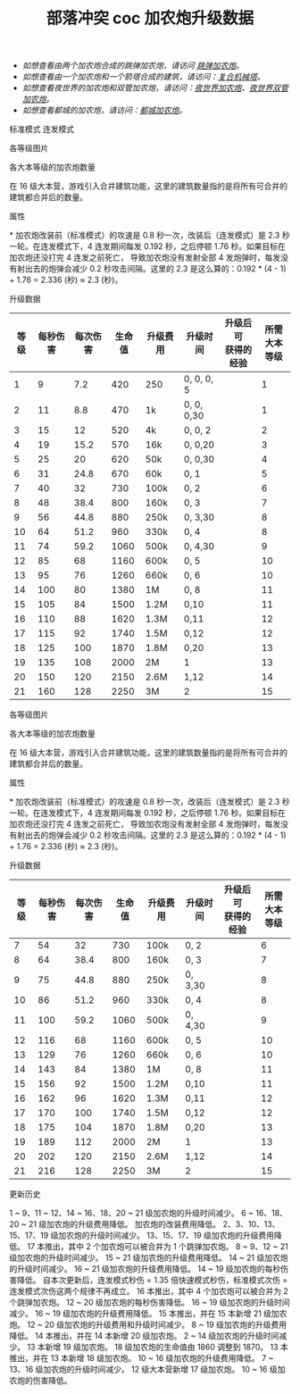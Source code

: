 ﻿---
title: "部落冲突 coc 加农炮升级数据"
navTitle: "加农炮"
shownTitle: "加农炮"
description: "加农炮很适合防御单个目标。升级加农炮可以增强火力。注意！防御建筑在升级时不能开火！"
module: upgrade-home
imgFolder: home_buildings/0301
wiki: https://clashofclans.fandom.com/wiki/Cannon
canonical: /upgrade/0301-Cannon
---

<script setup>
const tableExtraInfoStandardMode = [
    {
        "column": 4,
        "type": "cost",
        "gpClass": "building",
        "icon": "Gold"
    },
    {
        "column": 5,
        "type": "time",
        "gpClass": "building"
    },
    {
        "column": 6,
        "type": "exp",
        "icon": "Exp"
    }
];
const tableExtraInfoGearUpMode = tableExtraInfoStandardMode;
</script>

- *如想查看由两个加农炮合成的跳弹加农炮，请访问 [跳弹加农炮](/upgrade/0313-Ricochet-Cannon)。*
- *如想查看由一个加农炮和一个箭塔合成的建筑，请访问：[复合机械塔](/upgrade/0317-Multi-Gear-Tower)。*
- *如想查看夜世界的加农炮和双管加农炮，请访问：[夜世界加农炮](/upgrade/1100-Cannon)、[夜世界双管加农炮](/upgrade/1101-Double-Cannon)。*
- *如想查看都城的加农炮，请访问：[都城加农炮](/upgrade/2201-Cannon)。*

<SwitchTabs contentClass="cp-unit-items" :stickyTabs="true" :pageTabs="true">
    <SwitchTab tabId="cp-unit-item-0" :activeTab="true">标准模式</SwitchTab>
    <SwitchTab tabId="cp-unit-item-1">连发模式</SwitchTab>
</SwitchTabs>

<!-- ↓↓↓ 标准模式 ↓↓↓ -->
<SwitchTabGroup id="cp-unit-item-0" class="cp-unit-items">
<UnitInfo :folder="$frontmatter.imgFolder" imgSrc="Cannon21.png" imgAlt="加农炮（标准模式）"
    :description="$frontmatter.description" :isSmallImg="true" />

<SmallTitle>各等级图片</SmallTitle>

<Panel>
    <UnitImgGroup title="未改装" :folder="$frontmatter.imgFolder">
        <UnitImg imgTitle="1 级" imgSrc="Cannon1.png" />
        <UnitImg imgTitle="2 级" imgSrc="Cannon2.png" />
        <UnitImg imgTitle="3 级" imgSrc="Cannon3.png" />
        <UnitImg imgTitle="4 级" imgSrc="Cannon4.png" />
        <UnitImg imgTitle="5 级" imgSrc="Cannon5.png" />
        <UnitImg imgTitle="6 级" imgSrc="Cannon6.png" />
        <UnitImg imgTitle="7 级" imgSrc="Cannon7.png" />
        <UnitImg imgTitle="8 级" imgSrc="Cannon8.png" />
        <UnitImg imgTitle="9 级" imgSrc="Cannon9.png" />
        <UnitImg imgTitle="10 级" imgSrc="Cannon10.png" />
        <UnitImg imgTitle="11 级" imgSrc="Cannon11.png" />
        <UnitImg imgTitle="12 级" imgSrc="Cannon12.png" />
        <UnitImg imgTitle="13 级" imgSrc="Cannon13.png" />
        <UnitImg imgTitle="14 级" imgSrc="Cannon14.png" />
        <UnitImg imgTitle="15 级" imgSrc="Cannon15.png" />
        <UnitImg imgTitle="16 级" imgSrc="Cannon16.png" />
        <UnitImg imgTitle="17 级" imgSrc="Cannon17.png" />
        <UnitImg imgTitle="18 级" imgSrc="Cannon18.png" />
        <UnitImg imgTitle="19 级" imgSrc="Cannon19.png" />
        <UnitImg imgTitle="20 级" imgSrc="Cannon20.png" />
        <UnitImg imgTitle="21 级" imgSrc="Cannon21.png" />
    </UnitImgGroup>
    <UnitImgGroup title="已改装，处于标准模式" :folder="$frontmatter.imgFolder">
        <UnitImg imgTitle="7 级" imgSrc="Cannon7A.png" />
        <UnitImg imgTitle="8 级" imgSrc="Cannon8A.png" />
        <UnitImg imgTitle="9 级" imgSrc="Cannon9A.png" />
        <UnitImg imgTitle="10 级" imgSrc="Cannon10A.png" />
        <UnitImg imgTitle="11 级" imgSrc="Cannon11A.png" />
        <UnitImg imgTitle="12 级" imgSrc="Cannon12A.png" />
        <UnitImg imgTitle="13 级" imgSrc="Cannon13A.png" />
        <UnitImg imgTitle="14 级" imgSrc="Cannon14A.png" />
        <UnitImg imgTitle="15 级" imgSrc="Cannon15A.png" />
        <UnitImg imgTitle="16 级" imgSrc="Cannon16A.png" />
        <UnitImg imgTitle="17 级" imgSrc="Cannon17A.png" />
        <UnitImg imgTitle="18 级" imgSrc="Cannon18A.png" />
        <UnitImg imgTitle="19 级" imgSrc="Cannon19A.png" />
        <UnitImg imgTitle="20 级" imgSrc="Cannon20A.png" />
        <UnitImg imgTitle="21 级" imgSrc="Cannon21A.png" />
    </UnitImgGroup>
</Panel>

<SmallTitle>各大本等级的加农炮数量</SmallTitle>

<BuildingNum>
    <BuildingNumRow title="大本等级" num="1, 2 - 4, 5 - 6,  7 - 9, 10, 11 - 15, 16, 17" />
    <BuildingNumRow title="建筑数量" num="1,     2,     3,      5,  6,       7,  3,  0" />
</BuildingNum>

在 16 级大本营，游戏引入合并建筑功能，这里的建筑数量指的是将所有可合并的建筑都合并后的数量。

<SmallTitle>属性</SmallTitle>

<UnitProperties>
    <UnitProperty pKey="占地面积" pValue="3×3" />
    <UnitProperty pKey="判定面积" pValue="2×2" :isJudgeSquare="true" />
    <UnitProperty pKey="伤害类型" pValue="单体伤害" />
    <UnitProperty pKey="攻击的目标" pValue="仅地面目标" />
    <UnitProperty pKey="射程" pValue="9 格" />
    <UnitProperty pKey="攻速" pValue="0.8 秒 1 发<sup>*</sup>" />
    <UnitProperty pKey="改装所需加农炮等级" pValue="7" />
    <UnitProperty pKey="改装所需夜世界双管加农炮等级" pValue="4" />
    <UnitProperty pKey="改装数量" pValue="仅限一个" />
    <UnitProperty pKey="改装时间" pValue="2" :isUpgradeTime="true" gpClass="building" />
    <UnitProperty pKey="改装费用" pValue="1M" :isUpgradeCost="true" resourceType="Gold" gpClass="building" />
</UnitProperties>

\* 加农炮改装前（标准模式）的攻速是 0.8 秒一次，改装后（连发模式）是 2.3 秒一轮。在连发模式下，4 连发期间每发 0.192 秒，之后停顿 1.76 秒。如果目标在加农炮还没打完 4 连发之前死亡， 导致加农炮没有发射全部 4 发炮弹时，每发没有射出去的炮弹会减少 0.2 秒攻击间隔。这里的 2.3 是这么算的：0.192 * (4 - 1) + 1.76 = 2.336 (秒) ≈ 2.3 (秒)。

<SmallTitle>升级数据</SmallTitle>

<UnitTable :tableExtraInfo="tableExtraInfoStandardMode">

| 等级 | 每秒伤害 | 每次伤害 | 生命值 | 升级费用 |   升级时间   |升级后可<br>获得的经验| 所需<br>大本等级 |
| ---- |   ---   |   ---   |   ---  |   ---   |     ---     |        ---          |       ---      |
|   1  |     9   |    7.2  |   420  |   250   |  0, 0, 0, 5 |                     |        1       |
|   2  |    11   |    8.8  |   470  |    1k   |  0, 0, 0,30 |                     |        1       |
|   3  |    15   |   12    |   520  |    4k   |  0, 0, 2    |                     |        2       |
|   4  |    19   |   15.2  |   570  |   16k   |  0, 0,20    |                     |        3       |
|   5  |    25   |   20    |   620  |   50k   |  0, 0,30    |                     |        4       |
|   6  |    31   |   24.8  |   670  |   60k   |  0, 1       |                     |        5       |
|   7  |    40   |   32    |   730  |  100k   |  0, 2       |                     |        6       |
|   8  |    48   |   38.4  |   800  |  160k   |  0, 3       |                     |        7       |
|   9  |    56   |   44.8  |   880  |  250k   |  0, 3,30    |                     |        8       |
|  10  |    64   |   51.2  |   960  |  330k   |  0, 4       |                     |        8       |
|  11  |    74   |   59.2  |  1060  |  500k   |  0, 4,30    |                     |        9       |
|  12  |    85   |   68    |  1160  |  600k   |  0, 5       |                     |       10       |
|  13  |    95   |   76    |  1260  |  660k   |  0, 6       |                     |       10       |
|  14  |   100   |   80    |  1380  |    1M   |  0, 8       |                     |       11       |
|  15  |   105   |   84    |  1500  |  1.2M   |  0,10       |                     |       11       |
|  16  |   110   |   88    |  1620  |  1.3M   |  0,11       |                     |       12       |
|  17  |   115   |   92    |  1740  |  1.5M   |  0,12       |                     |       12       |
|  18  |   125   |  100    |  1870  |  1.8M   |  0,20       |                     |       13       |
|  19  |   135   |  108    |  2000  |    2M   |  1          |                     |       13       |
|  20  |   150   |  120    |  2150  |  2.6M   |  1,12       |                     |       14       |
|  21  |   160   |  128    |  2250  |    3M   |  2          |                     |       15       |
</UnitTable>
</SwitchTabGroup>

<!-- ↓↓↓ 连发模式 ↓↓↓ -->
<SwitchTabGroup id="cp-unit-item-1" class="cp-unit-items">
<UnitInfo :folder="$frontmatter.imgFolder" imgSrc="Cannon21B.png" imgAlt="加农炮（连发模式）"
    :description="$frontmatter.description" :isSmallImg="true" />

<SmallTitle>各等级图片</SmallTitle>

<Panel>
    <UnitImgGroup title="已改装，处于连发模式" :folder="$frontmatter.imgFolder">
        <UnitImg imgTitle="7 级" imgSrc="Cannon7B.png" />
        <UnitImg imgTitle="8 级" imgSrc="Cannon8B.png" />
        <UnitImg imgTitle="9 级" imgSrc="Cannon9B.png" />
        <UnitImg imgTitle="10 级" imgSrc="Cannon10B.png" />
        <UnitImg imgTitle="11 级" imgSrc="Cannon11B.png" />
        <UnitImg imgTitle="12 级" imgSrc="Cannon12B.png" />
        <UnitImg imgTitle="13 级" imgSrc="Cannon13B.png" />
        <UnitImg imgTitle="14 级" imgSrc="Cannon14B.png" />
        <UnitImg imgTitle="15 级" imgSrc="Cannon15B.png" />
        <UnitImg imgTitle="16 级" imgSrc="Cannon16B.png" />
        <UnitImg imgTitle="17 级" imgSrc="Cannon17B.png" />
        <UnitImg imgTitle="18 级" imgSrc="Cannon18B.png" />
        <UnitImg imgTitle="19 级" imgSrc="Cannon19B.png" />
        <UnitImg imgTitle="20 级" imgSrc="Cannon20B.png" />
        <UnitImg imgTitle="21 级" imgSrc="Cannon21B.png" />
    </UnitImgGroup>
</Panel>

<SmallTitle>各大本等级的加农炮数量</SmallTitle>

<BuildingNum>
    <BuildingNumRow title="大本等级" num="1, 2 - 4, 5 - 6,  7 - 9, 10, 11 - 15, 16, 17" />
    <BuildingNumRow title="建筑数量" num="1,     2,     3,      5,  6,       7,  3,  0" />
</BuildingNum>

在 16 级大本营，游戏引入合并建筑功能，这里的建筑数量指的是将所有可合并的建筑都合并后的数量。

<SmallTitle>属性</SmallTitle>

<UnitProperties>
    <UnitProperty pKey="占地面积" pValue="3×3" />
    <UnitProperty pKey="判定面积" pValue="2×2" :isJudgeSquare="true" />
    <UnitProperty pKey="伤害类型" pValue="单体伤害" />
    <UnitProperty pKey="攻击的目标" pValue="仅地面目标" />
    <UnitProperty pKey="射程" pValue="7 格 " />
    <UnitProperty pKey="攻速" pValue="2.3 秒 4 发<sup>*</sup>" />
    <UnitProperty pKey="改装所需加农炮等级" pValue="7" />
    <UnitProperty pKey="改装所需夜世界双管加农炮等级" pValue="4" />
    <UnitProperty pKey="改装数量" pValue="仅限一个" />
    <UnitProperty pKey="改装时间" pValue="2" :isUpgradeTime="true" gpClass="building" />
    <UnitProperty pKey="改装费用" pValue="1M" :isUpgradeCost="true" resourceType="Gold" gpClass="building" />
</UnitProperties>

\* 加农炮改装前（标准模式）的攻速是 0.8 秒一次，改装后（连发模式）是 2.3 秒一轮。在连发模式下，4 连发期间每发 0.192 秒，之后停顿 1.76 秒。如果目标在加农炮还没打完 4 连发之前死亡， 导致加农炮没有发射全部 4 发炮弹时，每发没有射出去的炮弹会减少 0.2 秒攻击间隔。这里的 2.3 是这么算的：0.192 * (4 - 1) + 1.76 = 2.336 (秒) ≈ 2.3 (秒)。

<SmallTitle>升级数据</SmallTitle>

<UnitTable :tableExtraInfo="tableExtraInfoGearUpMode">

| 等级 | 每秒伤害 | 每次伤害 | 生命值 | 升级费用 |  升级时间  |升级后可<br>获得的经验| 所需<br>大本等级 |
| ---- |   ---   |   ---   |   ---  |   ---   |    ---    |        ---          |       ---      |
|   7  |    54   |   32    |   730  |  100k   |   0, 2    |                     |        6       |
|   8  |    64   |   38.4  |   800  |  160k   |   0, 3    |                     |        7       |
|   9  |    75   |   44.8  |   880  |  250k   |   0, 3,30 |                     |        8       |
|  10  |    86   |   51.2  |   960  |  330k   |   0, 4    |                     |        8       |
|  11  |   100   |   59.2  |  1060  |  500k   |   0, 4,30 |                     |        9       |
|  12  |   116   |   68    |  1160  |  600k   |   0, 5    |                     |       10       |
|  13  |   129   |   76    |  1260  |  660k   |   0, 6    |                     |       10       |
|  14  |   143   |   84    |  1380  |    1M   |   0, 8    |                     |       11       |
|  15  |   156   |   92    |  1500  |  1.2M   |   0,10    |                     |       11       |
|  16  |   162   |   96    |  1620  |  1.3M   |   0,11    |                     |       12       |
|  17  |   170   |  100    |  1740  |  1.5M   |   0,12    |                     |       12       |
|  18  |   175   |  104    |  1870  |  1.8M   |   0,20    |                     |       13       |
|  19  |   189   |  112    |  2000  |    2M   |   1       |                     |       13       |
|  20  |   202   |  120    |  2150  |  2.6M   |   1,12    |                     |       14       |
|  21  |   216   |  128    |  2250  |    3M   |   2       |                     |       15       |
</UnitTable>
</SwitchTabGroup>

<!-- ↓↓↓ 公共部分 ↓↓↓ -->
<SmallTitle>更新历史</SmallTitle>

<Timeline>
    <TimelineItem date="2025/03/24">
        <TimelineRow>1 ~ 9、11 ~ 12、14 ~ 16、18、20 ~ 21 级加农炮的升级时间减少。</TimelineRow>
        <TimelineRow>6 ~ 16、18、20 ~ 21 级加农炮的升级费用降低。</TimelineRow>
        <TimelineRow>加农炮的改装费用降低。</TimelineRow>
    </TimelineItem>
    <TimelineItem date="2025/02/10">
        <TimelineRow>2、3、10、13、15、17、19 级加农炮的升级时间减少。</TimelineRow>
        <TimelineRow>13、15、17、19 级加农炮的升级费用降低。</TimelineRow>
    </TimelineItem>
    <TimelineItem date="2024/11/25">
        <TimelineRow>17 本推出，其中 2 个加农炮可以被合并为 1 个跳弹加农炮。</TimelineRow>
        <TimelineRow>8 ~ 9、12 ~ 21 级加农炮的升级时间减少。</TimelineRow>
        <TimelineRow>15 ~ 21 级加农炮的升级费用降低。</TimelineRow>
    </TimelineItem>
    <TimelineItem date="2024/06/18">
        <TimelineRow>14 ~ 21 级加农炮的升级时间减少。</TimelineRow>
        <TimelineRow>16 ~ 21 级加农炮的升级费用降低。</TimelineRow>
    </TimelineItem>
    <TimelineItem date="2024/06/03">
        <TimelineRow>14 ~ 19 级加农炮的每秒伤害降低。</TimelineRow>
        <TimelineRow>自本次更新后，连发模式秒伤 = 1.35 倍快速模式秒伤，标准模式次伤 = 连发模式次伤这两个规律不再成立。</TimelineRow>
    </TimelineItem>
    <TimelineItem date="2023/12/12">
        <TimelineRow>16 本推出，其中 4 个加农炮可以被合并为 2 个跳弹加农炮。</TimelineRow>
    </TimelineItem>
    <TimelineItem date="2023/09/28">
        <TimelineRow>12 ~ 20 级加农炮的每秒伤害降低。</TimelineRow>
    </TimelineItem>
    <TimelineItem date="2023/06/12">
        <TimelineRow>16 ~ 19 级加农炮的升级时间减少。</TimelineRow>
        <TimelineRow>16 ~ 19 级加农炮的升级费用降低。</TimelineRow>
    </TimelineItem>
    <TimelineItem date="2022/10/10">
        <TimelineRow>15 本推出，并在 15 本新增 21 级加农炮。</TimelineRow>
        <TimelineRow>12 ~ 20 级加农炮的升级费用和升级时间减少。</TimelineRow>
    </TimelineItem>
    <TimelineItem date="2021/12/09">
        <TimelineRow>8 ~ 19 级加农炮的升级费用降低。</TimelineRow>
    </TimelineItem>
    <TimelineItem date="2021/04/12">
        <TimelineRow>14 本推出，并在 14 本新增 20 级加农炮。</TimelineRow>
        <TimelineRow>2 ~ 14 级加农炮的升级时间减少。</TimelineRow>
    </TimelineItem>
    <TimelineItem date="2020/06/22">
        <TimelineRow>13 本新增 19 级加农炮。</TimelineRow>
    </TimelineItem>
    <TimelineItem date="2020/03/30">
        <TimelineRow>18 级加农炮的生命值由 1860 调整到 1870。</TimelineRow>
    </TimelineItem>
    <TimelineItem date="2019/12/09">
        <TimelineRow>13 本推出，并在 13 本新增 18 级加农炮。</TimelineRow>
    </TimelineItem>
    <TimelineItem date="2019/04/02">
        <TimelineRow>10 ~ 16 级加农炮的升级费用降低。</TimelineRow>
        <TimelineRow>7 ~ 13、16 级加农炮的升级时间减少。</TimelineRow>
        <TimelineRow>12 级大本营新增 17 级加农炮。</TimelineRow>
    </TimelineItem>
    <TimelineItem date="2019/02/22">
        <TimelineRow>10 ~ 16 级加农炮的伤害降低。</TimelineRow>
    </TimelineItem>
    <TimelineItem :historyBottom="true" />
</Timeline>
